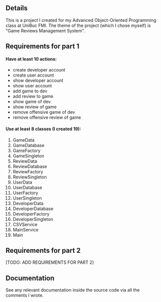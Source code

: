 ## Details
This is a project I created for my Advanced Object-Oriented Programming class at UniBuc FMI. The theme of the project (which I chose myself) is "Game Reviews Management System".

## Requirements for part 1

#### Have at least 10 actions:
- create developer account
- create user account
- show developer account
- show user account
- add game to dev
- add review to game
- show game of dev
- show review of game
- remove offensive game of dev
- remove offensive review of game

#### Use at least 8 classes (I created 19):
01. GameData
02. GameDatabase
03. GameFactory
04. GameSingleton
05. ReviewData
06. ReviewDatabase
07. ReviewFactory
08. ReviewSingleton
09. UserData
10. UserDatabase
11. UserFactory
12. UserSingleton
13. DeveloperData
14. DeveloperDatabase
15. DeveloperFactory
16. DeveloperSingleton
17. CSVService
18. MainService
19. Main

## Requirements for part 2

[TODO: ADD REQUIREMENTS FOR PART 2]

## Documentation
See any relevant documentation inside the source code via all the comments I wrote.
